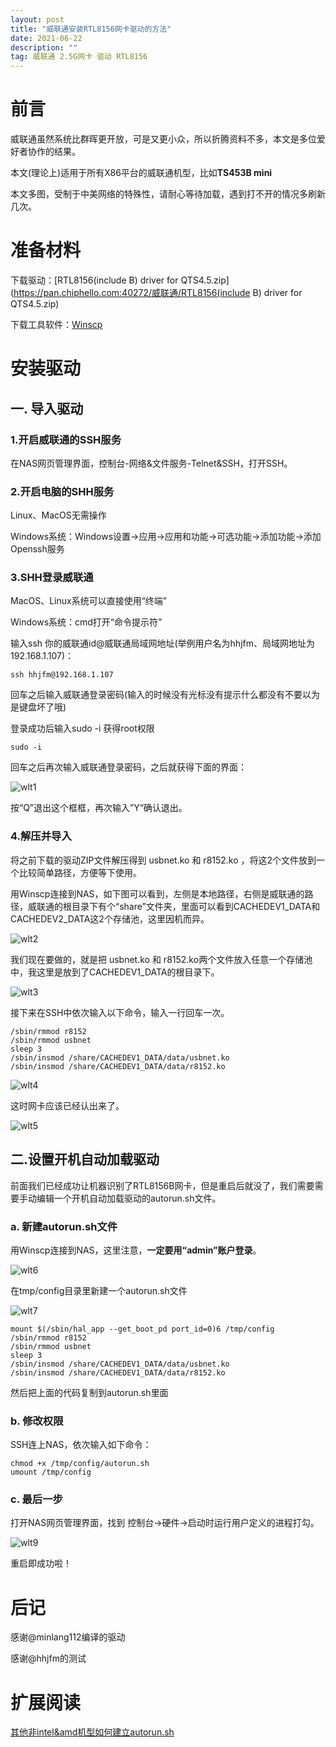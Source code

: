 ```yaml
---
layout: post
title: "威联通安装RTL8156网卡驱动的方法"
date: 2021-06-22 
description: ""
tag: 威联通 2.5G网卡 驱动 RTL8156
---
```


# 前言 

威联通虽然系统比群晖更开放，可是又更小众，所以折腾资料不多，本文是多位爱好者协作的结果。

本文(理论上)适用于所有X86平台的威联通机型，比如**TS453B mini**

本文多图，受制于中美网络的特殊性，请耐心等待加载，遇到打不开的情况多刷新几次。

# 准备材料

下载驱动：[RTL8156(include B) driver for QTS4.5.zip](https://pan.chiphello.com:40272/威联通/RTL8156(include B) driver for QTS4.5.zip)

下载工具软件：[Winscp](https://pan.chiphello.com:40272/黑群晖/WinSCP-5.17.10-Setup.exe)

# 安装驱动

## 一. 导入驱动 

### 1.开启威联通的SSH服务

在NAS网页管理界面，控制台-网络&文件服务-Telnet&SSH，打开SSH。

### 2.开启电脑的SHH服务

Linux、MacOS无需操作

Windows系统：Windows设置→应用→应用和功能→可选功能→添加功能→添加Openssh服务

### 3.SHH登录威联通

MacOS、Linux系统可以直接使用“终端”

Windows系统：cmd打开“命令提示符”

输入ssh 你的威联通id@威联通局域网地址(举例用户名为hhjfm、局域网地址为192.168.1.107)：

```
ssh hhjfm@192.168.1.107
```

回车之后输入威联通登录密码(输入的时候没有光标没有提示什么都没有不要以为是键盘坏了哦)

登录成功后输入sudo -i 获得root权限

```
sudo -i
```

回车之后再次输入威联通登录密码，之后就获得下面的界面：

![wlt1](https://user-images.githubusercontent.com/85718974/131508142-d03bd67e-9e3a-44ad-89cf-518107824379.jpg)

按“Q”退出这个框框，再次输入”Y“确认退出。

### 4.解压并导入

将之前下载的驱动ZIP文件解压得到 usbnet.ko 和 r8152.ko ，将这2个文件放到一个比较简单路径，方便等下使用。

用Winscp连接到NAS，如下图可以看到，左侧是本地路径，右侧是威联通的路径，威联通的根目录下有个“share”文件夹，里面可以看到CACHEDEV1_DATA和CACHEDEV2_DATA这2个存储池，这里因机而异。

![wlt2](https://user-images.githubusercontent.com/85718974/131508540-24a8907e-39b1-4255-b844-e11f82d320e4.jpg)

我们现在要做的，就是把 usbnet.ko 和 r8152.ko两个文件放入任意一个存储池中，我这里是放到了CACHEDEV1_DATA的根目录下。

![wlt3](https://user-images.githubusercontent.com/85718974/131509722-4882b294-76e4-416b-ae4f-1f5ddbd3e656.jpg)

接下来在SSH中依次输入以下命令，输入一行回车一次。

 ```
/sbin/rmmod r8152
/sbin/rmmod usbnet
sleep 3
/sbin/insmod /share/CACHEDEV1_DATA/data/usbnet.ko
/sbin/insmod /share/CACHEDEV1_DATA/data/r8152.ko
 ```
![wlt4](https://user-images.githubusercontent.com/85718974/131510197-0bc21c33-8d2f-49df-ba17-0622b51b5c87.jpg)

这时网卡应该已经认出来了。

![wlt5](https://user-images.githubusercontent.com/85718974/131510264-9f5d8be5-a345-4d88-809b-ff911b1f6f04.jpg)


## 二.设置开机自动加载驱动

前面我们已经成功让机器识别了RTL8156B网卡，但是重启后就没了，我们需要需要手动编辑一个开机自动加载驱动的autorun.sh文件。

### a. 新建autorun.sh文件

用Winscp连接到NAS，这里注意，**一定要用“admin”账户登录**。

![wlt6](https://user-images.githubusercontent.com/85718974/131513259-a53c6402-8635-46e7-9342-169243b1cee2.jpg)

在tmp/config目录里新建一个autorun.sh文件

![wlt7](https://user-images.githubusercontent.com/85718974/131513800-9c815833-1224-470c-9cd2-1872f3d79b22.jpg)


```
mount $(/sbin/hal_app --get_boot_pd port_id=0)6 /tmp/config
/sbin/rmmod r8152
/sbin/rmmod usbnet
sleep 3
/sbin/insmod /share/CACHEDEV1_DATA/data/usbnet.ko
/sbin/insmod /share/CACHEDEV1_DATA/data/r8152.ko
```

然后把上面的代码复制到autorun.sh里面

### b. 修改权限

SSH连上NAS，依次输入如下命令：

```
chmod +x /tmp/config/autorun.sh
umount /tmp/config
```

### c. 最后一步

打开NAS网页管理界面，找到 控制台→硬件→启动时运行用户定义的进程打勾。

![wlt9](https://user-images.githubusercontent.com/85718974/131521364-d2cafb97-508f-4bdd-9a1d-ddd851a815a7.jpg)

重启即成功啦！

# 后记
感谢@minlang112编译的驱动

感谢@hhjfm的测试

# 扩展阅读
[其他非intel&amd机型如何建立autorun.sh ](https://wiki.qnap.com/wiki/Running_Your_Own_Application_at_Startup)
